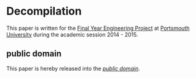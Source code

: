 Decompilation
=============

This paper is written for the [Final Year Engineering Project][PJE40] at
[Portsmouth University][] during the academic session 2014 - 2015.

[PJE40]: https://register.port.ac.uk/apex/f?p=111:3:0::NO::P3_UNIT_ID:397236263
[Portsmouth University]: http://www.port.ac.uk/

public domain
-------------

This paper is hereby released into the *[public domain][]*.

[public domain]: https://creativecommons.org/publicdomain/zero/1.0/
